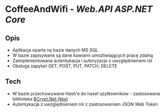 # CoffeeAndWifi - _Web.API ASP.NET Core_

## Opis
- Aplikacja oparta na bazie danych MS SQL
- W bazie zapisywane są dane kawiarni umożliwiających pracę zdalną
- Zaimplementowana autentykacja i autoryzacja z uwzględnieniem ról
- Obsługa zapytań GET, POST, PUT, PATCH, DELETE

## Tech
- W bazie przechowywane Hash'e do haseł użytkowników - zastosowana biblioteka [BCrypt.Net-Next](https://www.nuget.org/packages/BCrypt.Net-Next)
- Autentykacja z uwzględnieniem ról z zastosowaniem JSON Web Token 
